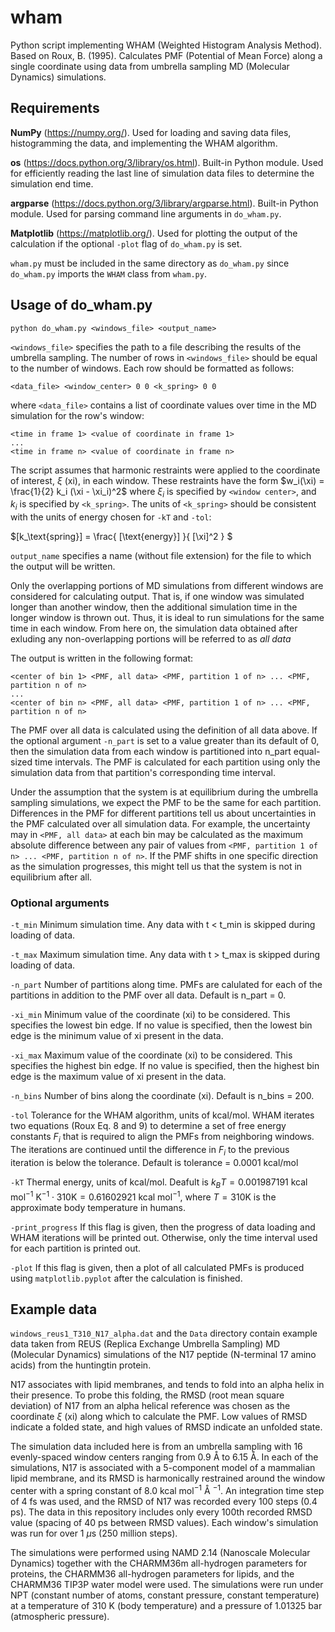 # wham
Python script implementing WHAM (Weighted Histogram Analysis Method). Based on Roux, B. (1995). Calculates PMF (Potential of Mean Force) along a single coordinate using data from umbrella sampling MD (Molecular Dynamics) simulations.

## Requirements
**NumPy** (https://numpy.org/). Used for loading and saving data files, histogramming the data, and implementing the WHAM algorithm.

**os** (https://docs.python.org/3/library/os.html). Built-in Python module. Used for efficiently reading the last line of simulation data files to determine the simulation end time.

**argparse** (https://docs.python.org/3/library/argparse.html). Built-in Python module. Used for parsing command line arguments in `do_wham.py`.

**Matplotlib** (https://matplotlib.org/). Used for plotting the output of the calculation if the optional `-plot` flag of `do_wham.py` is set.

`wham.py` must be included in the same directory as `do_wham.py` since `do_wham.py` imports the `WHAM` class from `wham.py`.

## Usage of do_wham.py
```
python do_wham.py <windows_file> <output_name>
```

`<windows_file>` specifies the path to a file describing the results of the umbrella sampling. The number of rows in `<windows_file>` should be equal to the number of windows. Each row should be formatted as follows:

```
<data_file> <window_center> 0 0 <k_spring> 0 0
```

where `<data_file>` contains a list of coordinate values over time in the MD simulation for the row's window:

```
<time in frame 1> <value of coordinate in frame 1>
...
<time in frame n> <value of coordinate in frame n>
```

The script assumes that harmonic restraints were applied to the coordinate of interest, $\xi$ (xi), in each window. These restraints have the form $w_i(\xi) = \frac{1}{2} k_i (\xi - \xi_i)^2$ where $\xi_i$ is specified by `<window center>`, and $k_i$ is specified by `<k_spring>`. The units of `<k_spring>` should be consistent with the units of energy chosen for `-kT` and `-tol`:

$\[k_\text{spring}\] = \frac{ \[\text{energy}\] }{ [\xi]^2 } $

`output_name` specifies a name (without file extension) for the file to which the output will be written.

Only the overlapping portions of MD simulations from different windows are considered for calculating output. That is, if one window was simulated longer than another window, then the additional simulation time in the longer window is thrown out. Thus, it is ideal to run simulations for the same time in each window. From here on, the simulation data obtained after exluding any non-overlapping portions will be referred to as *all data*

The output is written in the following format:

```
<center of bin 1> <PMF, all data> <PMF, partition 1 of n> ... <PMF, partition n of n>
...
<center of bin n> <PMF, all data> <PMF, partition 1 of n> ... <PMF, partition n of n>
```

The PMF over all data is calculated using the definition of all data above. If the optional argument `-n_part` is set to a value greater than its default of 0, then the simulation data from each window is partitioned into n_part equal-sized time intervals. The PMF is calculated for each partition using only the simulation data from that partition's corresponding time interval.

Under the assumption that the system is at equilibrium during the umbrella sampling simulations, we expect the PMF to be the same for each partition. Differences in the PMF for different partitions tell us about uncertainties in the PMF calculated over all simulation data. For example, the uncertainty may in `<PMF, all data>` at each bin may be calculated as the maximum absolute difference between any pair of values from `<PMF, partition 1 of n> ... <PMF, partition n of n>`. If the PMF shifts in one specific direction as the simulation progresses, this might tell us that the system is not in equilibrium after all.

### Optional arguments

`-t_min` Minimum simulation time. Any data with t < t_min is skipped during loading of data.

`-t_max` Maximum simulation time. Any data with t > t_max is skipped during loading of data.

`-n_part` Number of partitions along time. PMFs are calulated for each of the partitions in addition to the PMF over all data. Default is n_part = 0.

`-xi_min` Minimum value of the coordinate (xi) to be considered. This specifies the lowest bin edge. If no value is specified, then the lowest bin edge is the minimum value of xi present in the data.

`-xi_max` Maximum value of the coordinate (xi) to be considered. This specifies the highest bin edge. If no value is specified, then the highest bin edge is the maximum value of xi present in the data.

`-n_bins` Number of bins along the coordinate (xi). Default is n_bins = 200.

`-tol` Tolerance for the WHAM algorithm, units of kcal/mol. WHAM iterates two equations (Roux Eq. 8 and 9) to determine a set of free energy constants $F_i$ that is required to align the PMFs from neighboring windows. The iterations are continued until the difference in $F_i$ to the previous iteration is below the tolerance. Default is tolerance = 0.0001 kcal/mol

`-kT` Thermal energy, units of kcal/mol. Deafult is $k_B T = 0.001987191 \text{ kcal } \text{ mol}^{-1} \text{ K}^{-1} \cdot 310 \text{K} = 0.61602921 \text{ kcal } \text{ mol}^{-1}$, where $T = 310 \text{K}$ is the approximate body temperature in humans. 

`-print_progress` If this flag is given, then the progress of data loading and WHAM iterations will be printed out. Otherwise, only the time interval used for each partition is printed out.

`-plot` If this flag is given, then a plot of all calculated PMFs is produced using `matplotlib.pyplot` after the calculation is finished.

## Example data
`windows_reus1_T310_N17_alpha.dat` and the `Data` directory contain example data taken from REUS (Replica Exchange Umbrella Sampling) MD (Molecular Dynamics) simulations of the N17 peptide (N-terminal 17 amino acids) from the huntingtin protein.

N17 associates with lipid membranes, and tends to fold into an alpha helix in their presence. To probe this folding, the RMSD (root mean square deviation) of N17 from an alpha helical reference was chosen as the coordinate $\xi$ (xi) along which to calculate the PMF. Low values of RMSD indicate a folded state, and high values of RMSD indicate an unfolded state.

The simulation data included here is from an umbrella sampling with 16 evenly-spaced window centers ranging from 0.9 &angst; to 6.15 &angst;. In each of the simulations, N17 is associated with a 5-component model of a mammalian lipid membrane, and its RMSD is harmonically restrained around the window center with a spring constant of 8.0 $\text{kcal } \text{ mol}^{-1}$ &angst; $^{-1}$. An integration time step of 4 fs was used, and the RMSD of N17 was recorded every 100 steps (0.4 ps). The data in this repository includes only every 100th recorded RMSD value (spacing of 40 ps between RMSD values). Each window's simulation was run for over 1 $\mu$s (250 million steps).

The simulations were performed using NAMD 2.14 (Nanoscale Molecular Dynamics) together with the CHARMM36m all-hydrogen parameters for proteins, the CHARMM36 all-hydrogen parameters for lipids, and the CHARMM36 TIP3P water model were used. The simulations were run under NPT (constant number of atoms, constant pressure, constant temperature) at a temperature of 310 K (body temperature) and a pressure of 1.01325 bar (atmospheric pressure).
